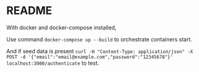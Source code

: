 # README
With docker and docker-compose installed,

Use command `docker-compose up --build` to orchestrate containers start.

And if seed data is present `curl -H "Content-Type: application/json" -X POST -d '{"email":"email@example.com","password":"12345678"}' localhost:3000/authenticate` to test.

